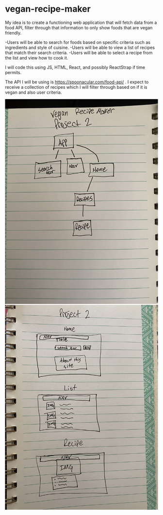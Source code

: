 # vegan-recipe-maker

My idea is to create a functioning web application that will fetch data from a food API, filter through that information to only show foods that are vegan friendly.

-Users will be able to search for foods based on specific criteria such as ingredients and style of cuisine.
-Users will be able to view a list of recipes that match their search criteria.
-Users will be able to select a recipe from the list and view how to cook it.

I will code this using JS, HTML, React, and possibly ReactStrap if time permits. 

The API I will be using is https://spoonacular.com/food-api/ . I expect to receive a collection of recipes which I will filter through based on if it is vegan and also user criteria.

<img src="/initial-framework.jpg" />

<img src="/framework.jpg" />

